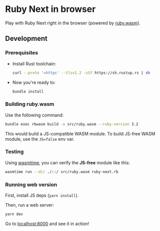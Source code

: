 # Ruby Next in browser

Play with Ruby Next right in the browser (powered by [ruby.wasm](https://github.com/ruby/ruby.wasm)).

## Development

### Prerequisites

- Install Rust toolchain:

  ```sh
  curl --proto '=https' --tlsv1.2 -sSf https://sh.rustup.rs | sh
  ```

- Now you're ready to:

  ```sh
  bundle install
  ```

### Building ruby.wasm

Use the following command:

```sh
bundle exec rbwasm build -o src/ruby.wasm --ruby-version 3.2
```

This would build a JS-compatible WASM module. To build JS-free WASM module, use the `JS=false` env var.

### Testing

Using [wasmtime](https://github.com/bytecodealliance/wasmtime), you can verify the **JS-free** module like this:

```sh
wasmtime run --dir ./::/ src/ruby.wasm ruby-next.rb
```

### Running web version

First, install JS deps (`yarn install`).

Then, run a web server:

```sh
yarn dev
```

Go to [localhost:8000](http://localhost:8000) and see it in action!
